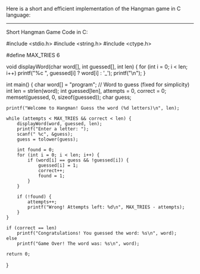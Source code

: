 Here is a short and efficient implementation of the Hangman game in C language:


---

Short Hangman Game Code in C:

#include <stdio.h>
#include <string.h>
#include <ctype.h>

#define MAX_TRIES 6

void displayWord(char word[], int guessed[], int len) {
    for (int i = 0; i < len; i++)
        printf("%c ", guessed[i] ? word[i] : '_');
    printf("\n");
}

int main() {
    char word[] = "program";  // Word to guess (fixed for simplicity)
    int len = strlen(word);
    int guessed[len], attempts = 0, correct = 0;
    memset(guessed, 0, sizeof(guessed));
    char guess;

    printf("Welcome to Hangman! Guess the word (%d letters)\n", len);

    while (attempts < MAX_TRIES && correct < len) {
        displayWord(word, guessed, len);
        printf("Enter a letter: ");
        scanf(" %c", &guess);
        guess = tolower(guess);

        int found = 0;
        for (int i = 0; i < len; i++) {
            if (word[i] == guess && !guessed[i]) {
                guessed[i] = 1;
                correct++;
                found = 1;
            }
        }

        if (!found) {
            attempts++;
            printf("Wrong! Attempts left: %d\n", MAX_TRIES - attempts);
        }
    }

    if (correct == len)
        printf("Congratulations! You guessed the word: %s\n", word);
    else
        printf("Game Over! The word was: %s\n", word);

    return 0;
}




